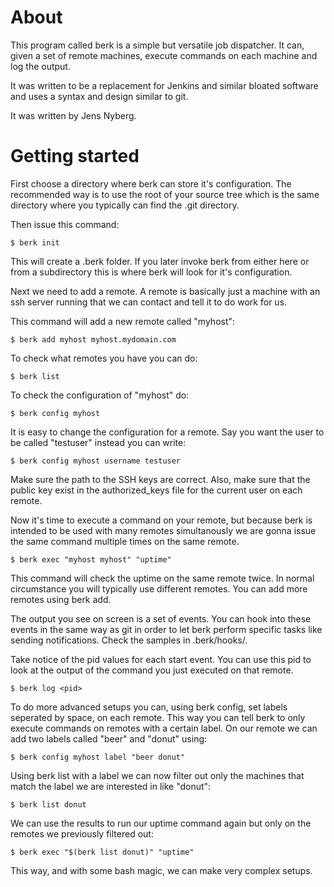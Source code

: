 # About

This program called berk is a simple but versatile job dispatcher. It can,
given a set of remote machines, execute commands on each machine and log the
output.

It was written to be a replacement for Jenkins and similar bloated software
and uses a syntax and design similar to git.

It was written by Jens Nyberg.

# Getting started

First choose a directory where berk can store it's configuration. The
recommended way is to use the root of your source tree which is the same
directory where you typically can find the .git directory.

Then issue this command:

    $ berk init

This will create a .berk folder. If you later invoke berk from either here
or from a subdirectory this is where berk will look for it's configuration.

Next we need to add a remote. A remote is basically just a machine with an
ssh server running that we can contact and tell it to do work for us.

This command will add a new remote called "myhost":

    $ berk add myhost myhost.mydomain.com

To check what remotes you have you can do:

    $ berk list

To check the configuration of "myhost" do:

    $ berk config myhost

It is easy to change the configuration for a remote. Say you want the user to
be called "testuser" instead you can write:

    $ berk config myhost username testuser

Make sure the path to the SSH keys are correct. Also, make sure that the public
key exist in the authorized_keys file for the current user on each remote.

Now it's time to execute a command on your remote, but because berk is
intended to be used with many remotes simultanously we are gonna issue the
same command multiple times on the same remote.

    $ berk exec "myhost myhost" "uptime"

This command will check the uptime on the same remote twice. In normal
circumstance you will typically use different remotes. You can add more remotes
using berk add.

The output you see on screen is a set of events. You can hook into these
events in the same way as git in order to let berk perform specific tasks like
sending notifications. Check the samples in .berk/hooks/.

Take notice of the pid values for each start event. You can use this pid to
look at the output of the command you just executed on that remote.

    $ berk log <pid>

To do more advanced setups you can, using berk config, set labels seperated by
space, on each remote. This way you can tell berk to only execute commands on
remotes with a certain label. On our remote we can add two labels called "beer"
and "donut" using:

    $ berk config myhost label "beer donut"

Using berk list with a label we can now filter out only the machines that match
the label we are interested in like "donut":

    $ berk list donut

We can use the results to run our uptime command again but only on the remotes
we previously filtered out:

    $ berk exec "$(berk list donut)" "uptime"

This way, and with some bash magic, we can make very complex setups.
